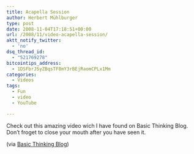```yaml
---
title: Acapella Session
author: Herbert Mühlburger
type: post
date: 2008-11-04T17:18:51+00:00
url: /2008/11/video-acapella-session/
aktt_notify_twitter:
  - 'no'
dsq_thread_id:
  - "521769278"
bitcointips_address:
  - 1DSFbrJSyZBqsTF8mY3rBEjRaomCPLx1Mm
categories:
  - Videos
tags:
  - Fun
  - video
  - YouTube

---
```

Check out this amazing video wich I have found on Basic Thinking Blog. Don&#8217;t froget to close your mouth after you have seen it.



(via <a title="Basic Thinking Blog" href="http://www.basicthinking.de/blog/2008/11/04/acapelliger-star-wars-tribut-an-john-williams-wow/" target="_blank">Basic Thinking Blog</a>)